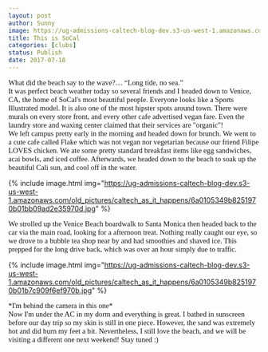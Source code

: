 ```yaml
---
layout: post
author: Sunny
image: https://ug-admissions-caltech-blog-dev.s3-us-west-1.amazonaws.com/old_pictures/caltech_as_it_happens/6a0105349b8251970b01bb09ad2e27970d.jpg
title: This is SoCal
categories: [clubs]
status: Publish
date: 2017-07-18
---
```


<p style="margin: 0in; font-family: Calibri; font-size: 11.0pt; color: #141412;"><span style="background: white;">What did the beach say to the wave?… “Long tide, no sea.”
<p style="margin: 0in; font-family: Calibri; font-size: 11.0pt; color: #141412;">
<p style="margin: 0in; font-family: Calibri; font-size: 11.0pt; color: #141412;"><span style="background: white;">It was perfect beach weather today so several friends and I headed down to Venice, CA, the home of SoCal's most beautiful people. Everyone looks like a Sports Illustrated model. It is also one of the most hipster spots around town. There were murals on every store front, and every other cafe advertised vegan fare. Even the laundry store and waxing center claimed that their services are "organic"!

<p style="margin: 0in; font-family: Calibri; font-size: 11.0pt; color: #141412;">
<p style="margin: 0in; font-family: Calibri; font-size: 11.0pt; color: #141412;"><span style="background: white;">We left campus pretty early in the morning and headed down for brunch. We went to a cute cafe called Flake which was not vegan nor vegetarian because our friend Filipe LOVES chicken. We ate some pretty standard breakfast items like egg sandwiches, acai bowls, and iced coffee. Afterwards, we headed down to the beach to soak up the beautiful Cali sun, and cool off in the water.


{% include image.html img="https://ug-admissions-caltech-blog-dev.s3-us-west-1.amazonaws.com/old_pictures/caltech_as_it_happens/6a0105349b8251970b01bb09ad2e35970d.jpg" %}
<p style="margin: 0in; font-family: Calibri; font-size: 11.0pt; color: #141412;">
<p style="margin: 0in; font-family: Calibri; font-size: 11.0pt; color: #141412;"><span style="background: white;">We strolled up the Venice Beach boardwalk to Santa Monica then headed back to the car via the main road, looking for a afternoon treat. Nothing really caught our eye, so we drove to a bubble tea shop near by and had smoothies and shaved ice. This prepped for the long drive back, which was over an hour simply due to traffic.

<p style="margin: 0in; font-family: Calibri; font-size: 11.0pt; color: #141412;">


{% include image.html img="https://ug-admissions-caltech-blog-dev.s3-us-west-1.amazonaws.com/old_pictures/caltech_as_it_happens/6a0105349b8251970b01b7c909f6ef970b.jpg" %}
<p style="margin: 0in; font-family: Calibri; font-size: 11.0pt; color: #141412;">*I'm behind the camera in this one*
<p style="margin: 0in; font-family: Calibri; font-size: 11.0pt; color: #141412;">
<p style="margin: 0in; font-family: Calibri; font-size: 11.0pt; color: #141412;">
<p style="margin: 0in; font-family: Calibri; font-size: 11.0pt; color: #141412;"><span style="background: white;">Now I'm under the AC in my dorm and everything is great. I bathed in sunscreen before our day trip so my skin is still in one piece. However, the sand was extremely hot and did burn my feet a bit. Nevertheless, I still love the beach, and we will be visiting a different one next weekend! Stay tuned :)
